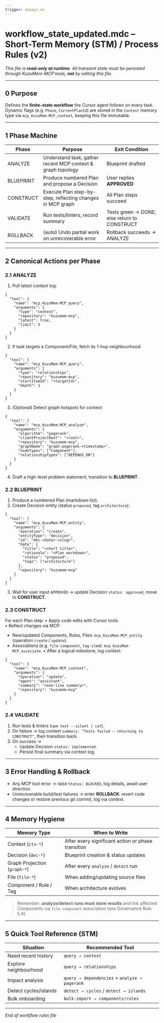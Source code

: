```yaml
---
trigger: always_on
---
```


# workflow_state_updated.mdc – Short-Term Memory (STM) / Process Rules (v2)

_This file is **read-only at runtime**. All transient state must be persisted through KuzuMem-MCP tools, **not** by editing this file._

---

## 0  Purpose

Defines the **finite-state workflow** the Cursor agent follows on every task.  
Dynamic flags (e.g. `Phase`, `CurrentPlanId`) are stored in the `Context` memory type via `mcp_KuzuMem-MCP_context`, keeping this file immutable.

---

## 1  Phase Machine

| Phase | Purpose | Exit Condition |
|-------|---------|----------------|
| ANALYZE   | Understand task, gather recent MCP context & graph topology | Blueprint drafted |
| BLUEPRINT | Produce numbered Plan and propose a Decision | User replies **APPROVED** |
| CONSTRUCT | Execute Plan step-by-step, reflecting changes in MCP graph | All Plan steps succeed |
| VALIDATE  | Run tests/linters, record summary | Tests green → DONE; else return to CONSTRUCT |
| ROLLBACK  | (auto) Undo partial work on unrecoverable error | Rollback succeeds → ANALYZE |

---

## 2  Canonical Actions per Phase

### 2.1  ANALYZE

1. Pull latest context log:

```jsonc
{
  "tool": {
    "name": "mcp_KuzuMem-MCP_query",
    "arguments": {
      "type": "context",
      "repository": "kuzumem-mcp",
      "latest": true,
      "limit": 5
    }
  }
}
```

2. If task targets a Component/File, fetch its 1-hop neighbourhood:

```jsonc
{
  "tool": {
    "name": "mcp_KuzuMem-MCP_query",
    "arguments": {
      "type": "relationships",
      "repository": "kuzumem-mcp",
      "startItemId": "<targetId>",
      "depth": 1
    }
  }
}
```

3. (Optional) Detect graph hotspots for context:

```jsonc
{
  "tool": {
    "name": "mcp_KuzuMem-MCP_analyze",
    "arguments": {
      "algorithm": "pagerank",
      "clientProjectRoot": "<root>",
      "repository": "kuzumem-mcp",
      "graphName": "graph-pagerank-<timestamp>",
      "nodeTypes": ["Component"],
      "relationshipTypes": ["DEPENDS_ON"]
    }
  }
}
```

4. Draft a high-level problem statement, transition to **BLUEPRINT**.

### 2.2  BLUEPRINT

1. Produce a numbered Plan (markdown list).  
2. Create Decision entity (status `proposed`, tag `architecture`):

```jsonc
{
  "tool": {
    "name": "mcp_KuzuMem-MCP_entity",
    "arguments": {
      "operation": "create",
      "entityType": "decision",
      "id": "dec-<date>-<slug>",
      "data": {
        "title": "<short title>",
        "rationale": "<Plan markdown>",
        "status": "proposed",
        "tags": ["architecture"]
      },
      "repository": "kuzumem-mcp"
    }
  }
}
```

3. Wait for user input `APPROVED` → update Decision `status: approved`, move to **CONSTRUCT**.

### 2.3  CONSTRUCT

For each Plan step:
• Apply code edits with Cursor tools.  
• Reflect changes via MCP:

- New/updated Components, Rules, Files: `mcp_KuzuMem-MCP_entity` (operation `create` / `update`).
- Associations (e.g. `file-component`, `tag-item`): `mcp_KuzuMem-MCP_associate`.
• After a logical milestone, log context:

```jsonc
{
  "tool": {
    "name": "mcp_KuzuMem-MCP_context",
    "arguments": {
      "operation": "update",
      "agent": "assistant",
      "summary": "<one-line summary>",
      "repository": "kuzumem-mcp"
    }
  }
}
```

### 2.4  VALIDATE

1. Run tests & linters (`npm test --silent | cat`).  
2. On failure → log context `summary: "Tests failed – returning to CONSTRUCT"`, then transition back.  
3. On success →
   - Update Decision `status: implemented`.
   - Persist final summary via context log.

---

## 3  Error Handling & Rollback

- Any MCP tool error → raise `Status: BLOCKED`, log details, await user direction.  
- Unrecoverable build/test failures → enter **ROLLBACK**: revert code changes or restore previous git commit, log via context.

---

## 4  Memory Hygiene

| Memory Type | When to Write |
|-------------|--------------|
| Context (`ctx-*`) | After every significant action or phase transition |
| Decision (`dec-*`) | Blueprint creation & status updates |
| Graph Projection (`graph-*`) | After every `analyze` / `detect` run |
| File (`file-*`) | When adding/updating source files |
| Component / Rule / Tag | When architecture evolves |

> Remember: **analyze/detect runs must store results** and link affected Components via `file-component` association (see Governance Rule 5.4).

---

## 5  Quick Tool Reference (STM)

| Situation | Recommended Tool |
|-----------|------------------|
| Need recent history | `query → context` |
| Explore neighbourhood | `query → relationships` |
| Impact analysis | `query → dependencies` + `analyze → pagerank` |
| Detect cycles/islands | `detect → cycles` / `detect → islands` |
| Bulk onboarding | `bulk-import → components/rules` |

---

_End of workflow rules file_
